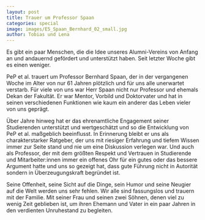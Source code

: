 ```yaml
---
layout: post
title: Trauer um Professor Spaan
categories: special
image: images/E5_Spaan_Bernhard_02_small.jpg
author: Tobias und Lena
---
```


Es gibt ein paar Menschen, die die Idee unseres Alumni-Vereins von Anfang an und andauernd gefördert und unterstützt haben.
Seit letzter Woche gibt es einen weniger.

PeP et al. trauert um Professor Bernhard Spaan, der in der vergangenen Woche im Alter von nur 61 Jahren plötzlich und für uns alle unerwartet verstarb.
Für viele von uns war Herr Spaan nicht nur Professor und ehemals Dekan der Fakultät.
Er war Mentor, Vorbild und Doktorvater und hat in seinen verschiedenen Funktionen wie kaum ein anderer das Leben vieler von uns geprägt.

Über Jahre hinweg hat er das ehrenamtliche Engagement seiner Studierenden unterstützt und wertgeschätzt und so die Entwicklung von PeP et al. maßgeblich beeinflusst.
In Erinnerung bleibt er uns als charakterstarker Ratgeber, der uns mit riesiger Erfahrung und tiefem Wissen immer zur Seite stand und nie um eine Diskussion verlegen war.
Und auch als Professor, der mit dem größten Respekt und Vertrauen in Studierende und Mitarbeiter:innen immer ein offenes Ohr für ein gutes oder das bessere Argument hatte und uns so gezeigt hat, dass gute Führung nicht in Autorität sondern in Überzeugungskraft begründet ist.

Seine Offenheit, seine Sicht auf die Dinge, sein Humor und seine Neugier auf die Welt werden uns sehr fehlen.
Wir alle sind fassungslos und trauern mit der Familie.
Mit seiner Frau und seinen zwei Söhnen, denen viel zu wenig Zeit geblieben ist, um ihren Ehemann und Vater in ein paar Jahren in den verdienten Unruhestand zu begleiten.